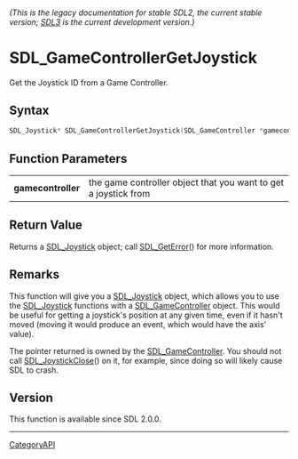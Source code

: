 ###### (This is the legacy documentation for stable SDL2, the current stable version; [SDL3](https://wiki.libsdl.org/SDL3/) is the current development version.)
# SDL_GameControllerGetJoystick

Get the Joystick ID from a Game Controller.

## Syntax

```c
SDL_Joystick* SDL_GameControllerGetJoystick(SDL_GameController *gamecontroller);

```

## Function Parameters

|                        |                                                                 |
| ---------------------- | --------------------------------------------------------------- |
| **gamecontroller**     | the game controller object that you want to get a joystick from |

## Return Value

Returns a [SDL_Joystick](SDL_Joystick.md) object; call
[SDL_GetError](SDL_GetError.md)() for more information.

## Remarks

This function will give you a [SDL_Joystick](SDL_Joystick.md) object, which
allows you to use the [SDL_Joystick](SDL_Joystick.md) functions with a
[SDL_GameController](SDL_GameController.md) object. This would be useful for
getting a joystick's position at any given time, even if it hasn't moved
(moving it would produce an event, which would have the axis' value).

The pointer returned is owned by the
[SDL_GameController](SDL_GameController.md). You should not call
[SDL_JoystickClose](SDL_JoystickClose.md)() on it, for example, since doing so
will likely cause SDL to crash.

## Version

This function is available since SDL 2.0.0.

----
[CategoryAPI](CategoryAPI.md)

